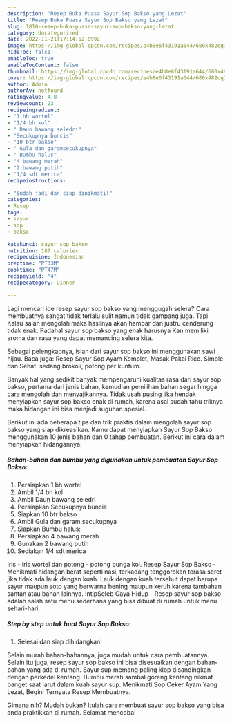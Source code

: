 ```yaml
---
description: "Resep Buka Puasa Sayur Sop Bakso yang Lezat"
title: "Resep Buka Puasa Sayur Sop Bakso yang Lezat"
slug: 1810-resep-buka-puasa-sayur-sop-bakso-yang-lezat
category: Uncategorized
date: 2022-11-21T17:14:52.099Z
image: https://img-global.cpcdn.com/recipes/e4b8e6f43191a644/680x482cq70/sayur-sop-bakso-foto-resep-utama.jpg
hideToc: false
enableToc: true
enableTocContent: false
thumbnail: https://img-global.cpcdn.com/recipes/e4b8e6f43191a644/680x482cq70/sayur-sop-bakso-foto-resep-utama.jpg
cover: https://img-global.cpcdn.com/recipes/e4b8e6f43191a644/680x482cq70/sayur-sop-bakso-foto-resep-utama.jpg
author: Admin
authorAv: notfound
ratingvalue: 4.8
reviewcount: 23
recipeingredient:
- "1 bh wortel"
- "1/4 bh kol"
- " Daun bawang seledri"
- "Secukupnya buncis"
- "10 btr bakso"
- " Gula dan garamsecukupnya"
- " Bumbu halus"
- "4 bawang merah"
- "2 bawang putih"
- "1/4 sdt merica"
recipeinstructions:

- "Sudah jadi dan siap dinikmati!"
categories:
- Resep
tags:
- sayur
- sop
- bakso

katakunci: sayur sop bakso 
nutrition: 187 calories
recipecuisine: Indonesian
preptime: "PT33M"
cooktime: "PT47M"
recipeyield: "4"
recipecategory: Dinner

---
```



Lagi mencari ide resep sayur sop bakso yang menggugah selera? Cara membuatnya sangat tidak terlalu sulit namun tidak gampang juga. Tapi Kalau salah mengolah maka hasilnya akan hambar dan justru cenderung tidak enak. Padahal sayur sop bakso yang enak harusnya Kan memiliki aroma dan rasa yang dapat memancing selera kita.


Sebagai pelengkapnya, isian dari sayur sop bakso ini menggunakan sawi hijau. Baca juga: Resep Sayur Sop Ayam Komplet, Masak Pakai Rice. Simple dan Sehat. sedang brokoli, potong per kuntum.

Banyak hal yang sedikit banyak mempengaruhi kualitas rasa dari sayur sop bakso, pertama dari jenis bahan, kemudian pemilihan bahan segar hingga cara mengolah dan menyajikannya. Tidak usah pusing jika hendak menyiapkan sayur sop bakso enak di rumah, karena asal sudah tahu triknya maka hidangan ini bisa menjadi suguhan spesial.


Berikut ini ada beberapa tips dan trik praktis dalam mengolah sayur sop bakso yang siap dikreasikan. Kamu dapat menyiapkan Sayur Sop Bakso menggunakan 10 jenis bahan dan 0 tahap pembuatan. Berikut ini cara dalam menyiapkan hidangannya.

<!--inarticleads1-->

##### Bahan-bahan dan bumbu yang digunakan untuk pembuatan Sayur Sop Bakso:

1. Persiapkan 1 bh wortel
1. Ambil 1/4 bh kol
1. Ambil  Daun bawang seledri
1. Persiapkan Secukupnya buncis
1. Siapkan 10 btr bakso
1. Ambil  Gula dan garam.secukupnya
1. Siapkan  Bumbu halus:
1. Persiapkan 4 bawang merah
1. Gunakan 2 bawang putih
1. Sediakan 1/4 sdt merica


Iris - iris wortel dan potong - potong bunga kol. Resep Sayur Sop Bakso - Menikmati hidangan berat seperti nasi, terkadang tenggorokan terasa seret jika tidak ada lauk dengan kuah. Lauk dengan kuah tersebut dapat berupa sayur maupun soto yang berwarna bening maupun keruh karena tambahan santan atau bahan lainnya. IntipSeleb Gaya Hidup - Resep sayur sop bakso adalah salah satu menu sederhana yang bisa dibuat di rumah untuk menu sehari-hari. 

<!--inarticleads2-->

##### Step by step untuk buat Sayur Sop Bakso:


1. Selesai dan siap dihidangkan!

Selain murah bahan-bahannya, juga mudah untuk cara pembuatannya. Selain itu juga, resep sayur sop bakso ini bisa disesuaikan dengan bahan-bahan yang ada di rumah. Sayur sup memang paling klop disandingkan dengan perkedel kentang. Bumbu merah sambal goreng kentang nikmat banget saat larut dalam kuah sayur sup. Menikmati Sop Ceker Ayam Yang Lezat, Begini Ternyata Resep Membuatnya. 

Gimana nih? Mudah bukan? Itulah cara membuat sayur sop bakso yang bisa anda praktikkan di rumah. Selamat mencoba!
